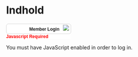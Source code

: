 # Indhold

<!-- BEGIN LOGIN FORM -->
<META HTTP-EQUIV="CACHE-CONTROL" CONTENT="NO-CACHE">
<META HTTP-EQUIV="PRAGMA" CONTENT="NO-CACHE">
<style>
.handCursor {
cursor:pointer;
cursor:hand;
} 
#magicGroup form {
margin: 0;
padding: 0; 
}
#magicGroup A:link {text-decoration: none; color:black;}
#magicGroup A:visited {text-decoration: none; color:black;}
#magicGroup A:active {text-decoration: none; color:black;}
#magicGroup A:hover {text-decoration: none; color:black;}
.clearfix:after{
  content:".";display:block;height:0;clear:both;visibility:hidden;
}
  .spacer0{clear:both; height:0px; margin:0px; padding:0px; line-height:0px; font-size:0px;}
  .spacer{clear:both; height:1px; margin:0px; padding:0px; line-height:0px; font-size:0px;}
  .spacer2{clear:both; height:2px; margin:0px; padding:0px; line-height:0px; font-size:0px;}
  .spacer3{clear:both; height:3px; margin:0px; padding:0px; line-height:0px; font-size:0px;}
  .spacer4{clear:both; height:4px; margin:0px; padding:0px; line-height:0px; font-size:0px;}
  .spacer5{clear:both; height:5px; margin:0px; padding:0px; line-height:0px; font-size:0px;}
  .spacer10{clear:both; height:10px; margin:0px; padding:0px; line-height:0px; font-size:0px;}
  .spacer20{clear:both; height:20px; margin:0px; padding:0px; line-height:0px; font-size:0px;}
  </style>
  <script type="text/javascript" src="https://www.sentrylogin.com/sentry/scripts/Sentry_AJAX.js"></script>
  <div id="Settings" ALIGNMENT="CENTER" MANNER="GROW" style="display:none;"></div>
  
  <div id="Sentry_outermost" style="width:175px; position:relative;"> 
  
  
  <form name="Sentry_login_form" onsubmit="sentryLogin();">
  <div style="height:1px;"><a href="https://www.sentrylogin.com"><img src="https://www.sentrylogin.com/sentry/images/logo.gif" alt="Sentry Password Protection Member Login" width="2" height="1" border="0"></a></div>
  <div id="TopBar" onclick="Sentry_onClick(this.id);" class="handCursor" style="width:175px; background-color:White; padding-top:2px; padding-bottom:2px; border-width:1px; border-style:solid; border-color:LightGray; border-radius: 6px;">
  <div id="Sentry_label" style="text-align: right; font-family:sans-serif; font-size:12px; font-weight:bold; margin-bottom:3px;"><span id="Sentry_label_span" style="padding-right:10px; padding-left:5px;">Member Login</span><span id="downArrow"><img src="https://www.sentrylogin.com/sentry/images/down_arrow.png" align="baseline" style="margin-right:5px;"></span></div></div>
  <div id="magicGroup" style="z-index: 10000; background-color:white; text-align:left; position:absolute; left: -9999px; width:175px; padding-top:15px; border-style:solid; border-color:LightGray; border-top-width:0px; border-right-width:1px; border-bottom-width:1px; border-left-width:1px; border-radius: 6px;">
  <div id="messages" style="display:none; padding-left:15px; padding-right:15px; padding-bottom:15px; font-family: Arial; font-size:12px; color: red;">.</div>
  <div id="Sentry_emailDiv" style="width:146px; margin-left:15px;"><span style="text-align:left;"> 
  <input type="text" id="Sentry_email" style="padding-left: 3px; border-style:solid; border-width:1px; border-color:LightGray; border-radius: 6px; width:146px; height:24px;" onfocus="Sentry_onfocus(this.id);" onkeydown="Sentry_onkeydown(event, this.id);" onkeyup="Sentry_onkeyup(this.value, this.id, event);" onblur="Sentry_onblur(this.value, this.id);" value="E-mail Address"></span></div>
  <div id="Sentry_passwordDiv" style="width:146px; margin-left:15px; margin-top:2px;"><span style="text-align:left;"> 
  <input type="text" id="Sentry_password" style=" padding-left: 3px; border-style:solid; border-width:1px; border-color:LightGray; border-radius: 6px; width:146px; height:24px;" onfocus="Sentry_onfocus(this.id);" onkeydown="Sentry_onkeydown(event, this.id);" onkeyup="Sentry_onkeyup(this.value, this.id, event);" onblur="Sentry_onblur(this.value, this.id);" value="Password"></span> </div>
  <div id="Sentry_HIDpasswordDiv" style="width:146px; display: none; margin-left:15px; margin-top:2px;"><span style="text-align:left;">
  <input type="password" id="Sentry_HIDpassword" style=" padding-left: 3px; border-style:solid; border-width:1px; border-color:LightGray; border-radius: 6px; width:146px; height:24px;" onfocus="Sentry_onfocus(this.id);" onkeydown="Sentry_onkeydown(event, this.id);" onkeyup="Sentry_onkeyup(this.value, this.id, event);" onblur="Sentry_onblur(this.value, this.id);"></span></div>
  <div id="unHideDiv" style="margin-bottom:5px; font-family:Arial; font-size:10px;"><span id="forgotSpan" onclick="Sentry_onClick(this.id);" style="vertical-align:top; margin-left:15px; font-family:Arial; font-size:10px; color:gray;" class="handCursor">Forgot?</span> 
  <input type="checkbox" id="unHide" style="height:12px; width:10px; margin:4px; display:none;" value="1">
  <span id="unHideSpan" style="width:25px; vertical-align:top; font-family: Arial;font-size:10px; color:gray; margin-left:78px;" onclick="Sentry_onClick(this.id);" class="handCursor" title="Do not reveal password in public">Show</span></div>
  <div id="buttonDiv" style="float:left; width:45px; margin-left:15px;"> 
  
  <button type="button" onclick="sentryLogin();" style="height:25px; padding:2; width:45px; font-family:Arial; font-size:11px;" id="Sentry_button">Go</button></div>
  <div id="psistDiv" style="float:left; width:98px; text-align:right; margin-top:10px; margin-right:15px;"> 
  <input id="psist" type="checkbox" value="1" style="height:10px; width:10px; margin:0; margin-bottom:2px; margin-right:2px;" class="handCursor" title="Do not use when in public" onclick="Sentry_onClick(this.id);">
  <span id="psistSpan" style="font-family: Arial;font-size:10px; color:gray;" onclick="Sentry_onClick(this.id);" class="handCursor" title="Do not use when in public">Stay Logged In</span></div>
  <div class="spacer0"> </div>
  <div class="spacer10"> </div>
  <div id="goInside" style="font-family: Arial;font-size:12px; text-align: right; margin-top:10px; margin-right:15px; margin-bottom:5px; margin-left:15px; display:none;"><span id="goInsideSpan" class="handCursor" style="font-weight:bold;">.</span></div>
  <div id="myProfile" onclick="Sentry_onClick(this.id);" style="font-family: Arial;font-size:12px; font-weight:bold; text-align: right; margin-top:2px; margin-right:15px; margin-left:15px;" class="handCursor">My Profile</div>
  <div id="signUp" style="font-family: Arial;font-size:12px; font-weight:bold; text-align: right; margin-top:2px; margin-right:15px; margin-bottom:5px; margin-left:15px;"><a href="https://www.sentrylogin.com/sentry/member_signup_list.asp?Site_ID=22367" title="Click to Subscribe Now">Sign Up</a> </div>
  <div id="logOut" style="font-family: Arial;font-size:12px; font-weight:bold; text-align: right; margin-top:2px; margin-right:15px; margin-bottom:5px; margin-left:15px; display:none;"><span class="handCursor" onClick="LogOut();">Log Out</span></div>
  <div class="spacer0"> </div>
  <div id="xbox" style="margin-top:12px;"><img id="xout" onclick="Sentry_onClick(this.id);" src="https://www.sentrylogin.com/sentry/images/x.png" style="margin:2px; margin-right:9px;" class="handCursor"></div>
  <div class="spacer5"> </div>
  </div>
  <input id="Sentry_ID" type="hidden" value="22367">
  <input id="univ" type="hidden" value="1">
  <div id="Sentry_noJSLogin" style="width:175px; background-color:white;"><span style="color:red; font-family: Arial;font-size:12px; font-weight:bold;">Javascript Required</span></div>
  </form>
  </div>
  <div id="Sentry_loggingIn" style="width:175px; display:none;">
  <img src="https://www.sentrylogin.com/sentry/images/wait_animated_sentry.gif">
  </div>
  <div id="Sentry_In" style="display:none;">For testing.
  </div>
  <script language="JavaScript" type="text/JavaScript">initializeSentry(); 
  </script>
  <noscript>You must have JavaScript enabled in order to log in.</noscript>
  <!-- END LOGIN FORM -->
